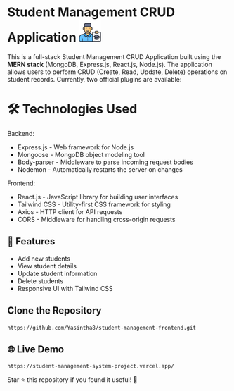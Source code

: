 # Student Management CRUD Application  <img src="https://github.com/Yasintha8/student-management-frontend/blob/main/public/logo.svg" style="width:50px; height:50px;"/>

This is a full-stack Student Management CRUD Application built using the <b>MERN stack</b> (MongoDB, Express.js, React.js, Node.js). The application allows users to perform CRUD (Create, Read, Update, Delete) operations on student records.
Currently, two official plugins are available:

# 🛠 Technologies Used

Backend:
<ul>
  <li>Express.js - Web framework for Node.js</li>
  <li>Mongoose - MongoDB object modeling tool</li>
  <li>Body-parser - Middleware to parse incoming request bodies</li>
  <li>Nodemon - Automatically restarts the server on changes</li>
</ul>
Frontend:
<ul>
   <li>React.js - JavaScript library for building user interfaces</li>
   <li>Tailwind CSS - Utility-first CSS framework for styling</li>
   <li>Axios - HTTP client for API requests</li>
   <li>CORS - Middleware for handling cross-origin requests</li>
</ul>

## 📌 Features
<ul>
   <li>Add new students</li>
   <li>View student details </li>
   <li>Update student information </li>
   <li>Delete students </li>
   <li>Responsive UI with Tailwind CSS </li>
</ul>

##  Clone the Repository

    https://github.com/Yasintha8/student-management-frontend.git

## 🌐 Live Demo

    https://student-management-system-project.vercel.app/

Star ⭐ this repository if you found it useful! 🚀
